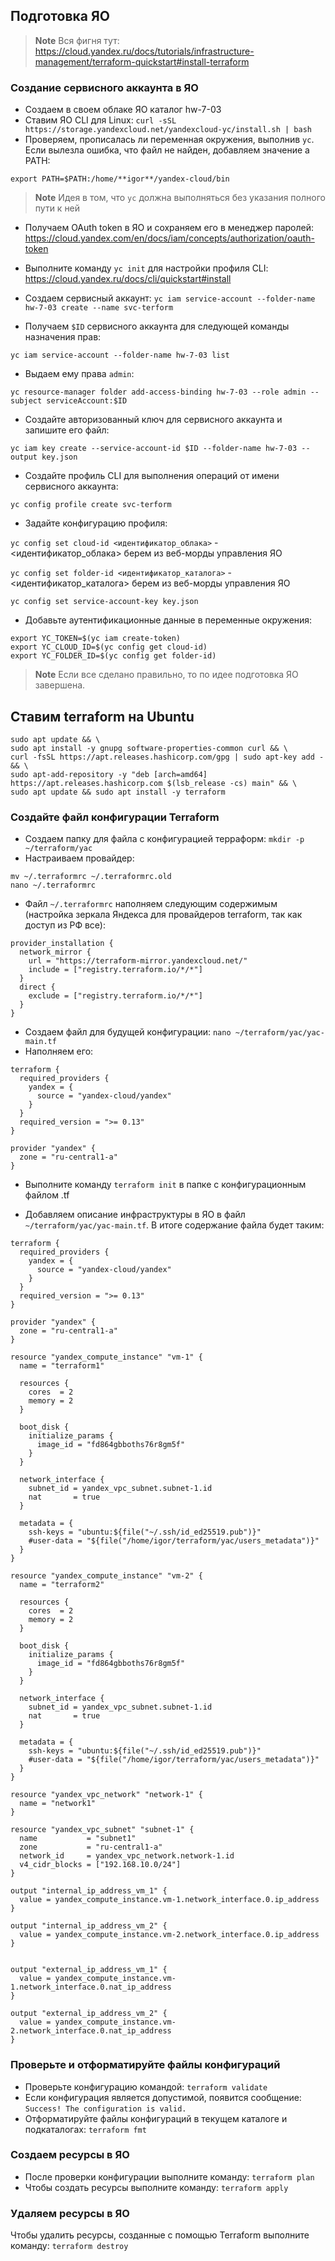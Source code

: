 ## Подготовка ЯО

> **Note**
> Вся фигня тут: https://cloud.yandex.ru/docs/tutorials/infrastructure-management/terraform-quickstart#install-terraform

### Создание сервисного аккаунта в ЯО
- Создаем в своем облаке ЯО каталог hw-7-03
- Ставим ЯО CLI для Linux: `curl -sSL https://storage.yandexcloud.net/yandexcloud-yc/install.sh | bash`
- Проверяем, прописалась ли переменная окружения, выполнив `yc`. Если вылезла ошибка, что файл не найден, добавляем значение а PATH:
```
export PATH=$PATH:/home/**igor**/yandex-cloud/bin
```
> **Note**
> Идея в том, что `yc` должна выполняться без указания полного пути к ней

- Получаем OAuth token в ЯО и сохраняем его в менеджер паролей: https://cloud.yandex.com/en/docs/iam/concepts/authorization/oauth-token
- Выполните команду `yc init` для настройки профиля CLI: https://cloud.yandex.ru/docs/cli/quickstart#install

- Создаем сервисный аккаунт:
```yc iam service-account --folder-name hw-7-03 create --name svc-terform```

- Получаем `$ID` сервисного аккаунта для следующей команды назначения прав:

```yc iam service-account --folder-name hw-7-03 list```

- Выдаем ему права `admin`:

```yc resource-manager folder add-access-binding hw-7-03 --role admin --subject serviceAccount:$ID```

- Создайте авторизованный ключ для сервисного аккаунта и запишите его файл:

```yc iam key create --service-account-id $ID --folder-name hw-7-03 --output key.json```

- Создайте профиль CLI для выполнения операций от имени сервисного аккаунта:

```yc config profile create svc-terform```

- Задайте конфигурацию профиля:

`yc config set cloud-id <идентификатор_облака>` - <идентификатор_облака> берем из веб-морды управления ЯО

`yc config set folder-id <идентификатор_каталога>`  - <идентификатор_каталога> берем из веб-морды управления ЯО

`yc config set service-account-key key.json`

- Добавьте аутентификационные данные в переменные окружения:
```
export YC_TOKEN=$(yc iam create-token)
export YC_CLOUD_ID=$(yc config get cloud-id)
export YC_FOLDER_ID=$(yc config get folder-id)
```
> **Note**
> Если все сделано правильно, то по идее подготовка ЯО завершена.

## Ставим terraform на Ubuntu
```
sudo apt update && \
sudo apt install -y gnupg software-properties-common curl && \
curl -fsSL https://apt.releases.hashicorp.com/gpg | sudo apt-key add - && \
sudo apt-add-repository -y "deb [arch=amd64] https://apt.releases.hashicorp.com $(lsb_release -cs) main" && \
sudo apt update && sudo apt install -y terraform
```
### Создайте файл конфигурации Terraform
- Создаем папку для файла с конфигурацией терраформ: `mkdir -p ~/terraform/yac`
- Настраиваем провайдер:
```
mv ~/.terraformrc ~/.terraformrc.old
nano ~/.terraformrc
```

- Файл `~/.terraformrc` наполняем следующим содержимым (настройка зеркала Яндекса для провайдеров terraform, так как доступ из РФ все):
```
provider_installation {
  network_mirror {
    url = "https://terraform-mirror.yandexcloud.net/"
    include = ["registry.terraform.io/*/*"]
  }
  direct {
    exclude = ["registry.terraform.io/*/*"]
  }
}
```

- Создаем файл для будущей конфигурации: `nano ~/terraform/yac/yac-main.tf`
- Наполняем его:

```
terraform {
  required_providers {
    yandex = {
      source = "yandex-cloud/yandex"
    }
  }
  required_version = ">= 0.13"
}

provider "yandex" {
  zone = "ru-central1-a"
}
```
- Выполните команду `terraform init` в папке с конфигурационным файлом .tf

- Добавляем описание инфраструктуры в ЯО в файл `~/terraform/yac/yac-main.tf`. В итоге содержание файла будет таким:
```
terraform {
  required_providers {
    yandex = {
      source = "yandex-cloud/yandex"
    }
  }
  required_version = ">= 0.13"
}

provider "yandex" {
  zone = "ru-central1-a"
}

resource "yandex_compute_instance" "vm-1" {
  name = "terraform1"

  resources {
    cores  = 2
    memory = 2
  }

  boot_disk {
    initialize_params {
      image_id = "fd864gbboths76r8gm5f"
    }
  }

  network_interface {
    subnet_id = yandex_vpc_subnet.subnet-1.id
    nat       = true
  }

  metadata = {
    ssh-keys = "ubuntu:${file("~/.ssh/id_ed25519.pub")}"
    #user-data = "${file("/home/igor/terraform/yac/users_metadata")}"
  }
}

resource "yandex_compute_instance" "vm-2" {
  name = "terraform2"

  resources {
    cores  = 2
    memory = 2
  }

  boot_disk {
    initialize_params {
      image_id = "fd864gbboths76r8gm5f"
    }
  }

  network_interface {
    subnet_id = yandex_vpc_subnet.subnet-1.id
    nat       = true
  }

  metadata = {
    ssh-keys = "ubuntu:${file("~/.ssh/id_ed25519.pub")}"
    #user-data = "${file("/home/igor/terraform/yac/users_metadata")}"
  }
}

resource "yandex_vpc_network" "network-1" {
  name = "network1"
}

resource "yandex_vpc_subnet" "subnet-1" {
  name           = "subnet1"
  zone           = "ru-central1-a"
  network_id     = yandex_vpc_network.network-1.id
  v4_cidr_blocks = ["192.168.10.0/24"]
}

output "internal_ip_address_vm_1" {
  value = yandex_compute_instance.vm-1.network_interface.0.ip_address
}

output "internal_ip_address_vm_2" {
  value = yandex_compute_instance.vm-2.network_interface.0.ip_address
}


output "external_ip_address_vm_1" {
  value = yandex_compute_instance.vm-1.network_interface.0.nat_ip_address
}

output "external_ip_address_vm_2" {
  value = yandex_compute_instance.vm-2.network_interface.0.nat_ip_address
}
```

### Проверьте и отформатируйте файлы конфигураций
- Проверьте конфигурацию командой: `terraform validate`
- Если конфигурация является допустимой, появится сообщение: `Success! The configuration is valid.`
- Отформатируйте файлы конфигураций в текущем каталоге и подкаталогах: `terraform fmt`
### Создаем ресурсы в ЯО
- После проверки конфигурации выполните команду: `terraform plan`
- Чтобы создать ресурсы выполните команду: `terraform apply`

### Удаляем ресурсы в ЯО
Чтобы удалить ресурсы, созданные с помощью Terraform выполните команду: `terraform destroy`